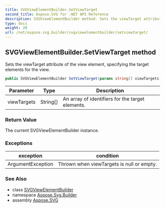 ```yaml
---
title: SVGViewElementBuilder.SetViewTarget
second_title: Aspose.SVG for .NET API Reference
description: SVGViewElementBuilder method. Sets the viewTarget attribute of the view element specifying the target elements for the view
type: docs
weight: 20
url: /net/aspose.svg.builder/svgviewelementbuilder/setviewtarget/
---
```

## SVGViewElementBuilder.SetViewTarget method

Sets the viewTarget attribute of the view element, specifying the target elements for the view.

```csharp
public SVGViewElementBuilder SetViewTarget(params string[] viewTargets)
```

| Parameter | Type | Description |
| --- | --- | --- |
| viewTargets | String[] | An array of identifiers for the target elements. |

### Return Value

The current SVGViewElementBuilder instance.

### Exceptions

| exception | condition |
| --- | --- |
| ArgumentException | Thrown when viewTargets is null or empty. |

### See Also

* class [SVGViewElementBuilder](../)
* namespace [Aspose.Svg.Builder](../../../aspose.svg.builder/)
* assembly [Aspose.SVG](../../../)
